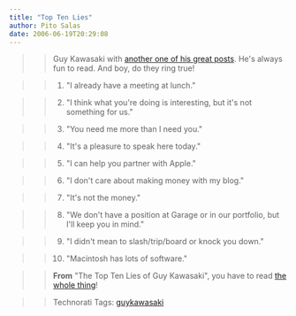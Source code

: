 ```yaml
---
title: "Top Ten Lies"
author: Pito Salas
date: 2006-06-19T20:29:08
---
```



>>

>> Guy Kawasaki with [another one of his great
posts](<http://blog.guykawasaki.com/2006/05/the_top_ten_lie_1.html>). He's
always fun to read. And boy, do they ring true!

>>

>>   1. "I already have a meeting at lunch."

>>

>>   2. "I think what you're doing is interesting, but it's not something for
us."

>>

>>   3. "You need me more than I need you."

>>

>>   4. "It's a pleasure to speak here today."

>>

>>   5. "I can help you partner with Apple."

>>

>>   6. "I don't care about making money with my blog."

>>

>>   7. "It's not the money."

>>

>>   8. "We don't have a position at Garage or in our portfolio, but I'll keep
you in mind."

>>

>>   9. "I didn't mean to slash/trip/board or knock you down."

>>

>>   10. "Macintosh has lots of software."

>>

>>

>>

>> **From** "The Top Ten Lies of Guy Kawasaki", you have to read [the whole
thing](<http://blog.guykawasaki.com/2006/05/the_top_ten_lie_1.html>)!

>>

>> Technorati Tags: [guykawasaki](<http://www.technorati.com/tag/guykawasaki>)


